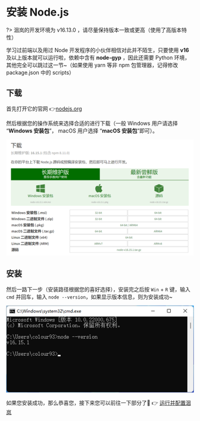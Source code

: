 # 安装 Node.js

?> 洇岚的开发环境为 v16.13.0 ，请尽量保持版本一致或更高（使用了高版本特性）

学习过前端以及用过 Node 开发程序的小伙伴相信对此并不陌生，只要使用 **v16** 及以上版本就可以运行啦，依赖中含有 **node-gyp** ，因此还需要 Python 环境，其他完全可以跳过这一节~（如果使用 yarn 等非 npm 包管理器，记得修改 package.json 中的 scripts）

## 下载

首先打开它的官网 👉[nodejs.org](https://nodejs.org/zh-cn/download/)

然后根据您的操作系统来选择合适的进行下载（一般 Windows 用户请选择 “**Windows 安装包**”， macOS 用户选择 “**macOS 安装包**”即可）。

![Node.js 官网](../assets/deployYinlan/installNode1.png)

## 安装

然后一路下一步（安装路径根据您的喜好选择），安装完之后按 `Win` + `R` 键，输入 `cmd` 并回车，输入 `node --version`，如果显示版本信息，则为安装成功~

![安装完毕](../assets/deployYinlan/installNode2.png)

如果您安装成功，那么恭喜您，接下来您可以前往一下部分了🎉 👉 [运行并配置洇岚](/deployYinlan/deployYinlan)
